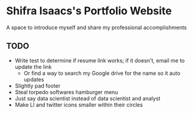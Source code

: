 # Shifra Isaacs's Portfolio Website
A space to introduce myself and share my professional accomplishments

## TODO
- Write test to determine if resume link works; if it doesn't, email me to update the link
  - Or find a way to search my Google drive for the name so it auto updates
- Slightly pad footer
- Steal torpedo softwares hamburger menu
- Just say data scientist instead of data scientist and analyst
- Make LI and twitter icons smaller within their circles
